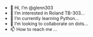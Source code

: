- 👋 Hi, I’m @glenn303
- 👀 I’m interested in Roland TB-303...
- 🌱 I’m currently learning Python...
- 💞️ I’m looking to collaborate on dots...
- 📫 How to reach me ...

<!---
glenn303/glenn303 is a ✨ special ✨ repository because its `README.md` (this file) appears on your GitHub profile.
You can click the Preview link to take a look at your changes.
--->
